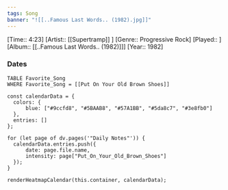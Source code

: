 ```yaml
---
tags: Song  
banner: "![[..Famous Last Words.. (1982).jpg]]"
---
```

[Time:: 4:23]
[Artist:: [[Supertramp]] ]
[Genre:: Progressive Rock]
[Played:: ]
[Album:: [[..Famous Last Words.. (1982)]]]
[Year:: 1982]
### Dates
````dataview
TABLE Favorite_Song
WHERE Favorite_Song = [[Put On Your Old Brown Shoes]]
````
  ```dataviewjs
const calendarData = { 
	colors: { 
		blue: ["#9ccfd8", "#5BAAB8", "#57A1BB", "#5da8c7", "#3e8fb0"] 
	}, 
	entries: [] 
}; 

for (let page of dv.pages('"Daily Notes"')) { 
	calendarData.entries.push({ 
		date: page.file.name, 
		intensity: page["Put_On_Your_Old_Brown_Shoes"]
	}); 
} 

renderHeatmapCalendar(this.container, calendarData);
```
